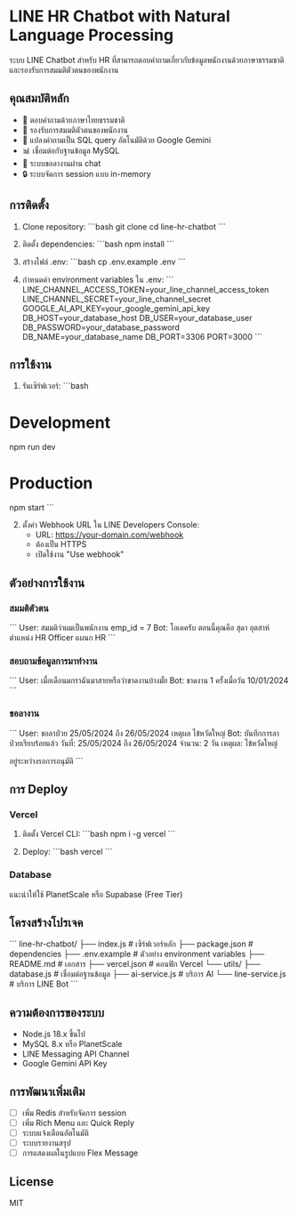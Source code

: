 # LINE HR Chatbot with Natural Language Processing

ระบบ LINE Chatbot สำหรับ HR ที่สามารถตอบคำถามเกี่ยวกับข้อมูลพนักงานด้วยภาษาธรรมชาติ และรองรับการสมมติตัวตนของพนักงาน

## คุณสมบัติหลัก

- 🤖 ตอบคำถามด้วยภาษาไทยธรรมชาติ
- 👥 รองรับการสมมติตัวตนของพนักงาน
- 🔄 แปลงคำถามเป็น SQL query อัตโนมัติด้วย Google Gemini
- 📊 เชื่อมต่อกับฐานข้อมูล MySQL
- 📝 ระบบขอลางานผ่าน chat
- 🔒 ระบบจัดการ session แบบ in-memory

## การติดตั้ง

1. Clone repository:
\`\`\`bash
git clone <repository-url>
cd line-hr-chatbot
\`\`\`

2. ติดตั้ง dependencies:
\`\`\`bash
npm install
\`\`\`

3. สร้างไฟล์ .env:
\`\`\`bash
cp .env.example .env
\`\`\`

4. กำหนดค่า environment variables ใน .env:
\`\`\`
LINE_CHANNEL_ACCESS_TOKEN=your_line_channel_access_token
LINE_CHANNEL_SECRET=your_line_channel_secret
GOOGLE_AI_API_KEY=your_google_gemini_api_key
DB_HOST=your_database_host
DB_USER=your_database_user
DB_PASSWORD=your_database_password
DB_NAME=your_database_name
DB_PORT=3306
PORT=3000
\`\`\`

## การใช้งาน

1. รันเซิร์ฟเวอร์:
\`\`\`bash
# Development
npm run dev

# Production
npm start
\`\`\`

2. ตั้งค่า Webhook URL ใน LINE Developers Console:
   - URL: https://your-domain.com/webhook
   - ต้องเป็น HTTPS
   - เปิดใช้งาน "Use webhook"

## ตัวอย่างการใช้งาน

### สมมติตัวตน
\`\`\`
User: สมมติว่าผมเป็นพนักงาน emp_id = 7
Bot: โอเคครับ ตอนนี้คุณคือ สุดา อุตสาห์ ตำแหน่ง HR Officer แผนก HR
\`\`\`

### สอบถามข้อมูลการมาทำงาน
\`\`\`
User: เมื่อเดือนมกราฉันมาสายหรือว่าขาดงานบ้างมั้ย
Bot: ขาดงาน 1 ครั้งเมื่อวัน 10/01/2024
\`\`\`

### ขอลางาน
\`\`\`
User: ขอลาป่วย 25/05/2024 ถึง 26/05/2024 เหตุผล ไข้หวัดใหญ่
Bot: บันทึกการลาป่วยเรียบร้อยแล้ว
วันที่: 25/05/2024 ถึง 26/05/2024
จำนวน: 2 วัน
เหตุผล: ไข้หวัดใหญ่

อยู่ระหว่างรอการอนุมัติ
\`\`\`

## การ Deploy

### Vercel
1. ติดตั้ง Vercel CLI:
\`\`\`bash
npm i -g vercel
\`\`\`

2. Deploy:
\`\`\`bash
vercel
\`\`\`

### Database
แนะนำให้ใช้ PlanetScale หรือ Supabase (Free Tier)

## โครงสร้างโปรเจค

\`\`\`
line-hr-chatbot/
├── index.js           # เซิร์ฟเวอร์หลัก
├── package.json       # dependencies
├── .env.example      # ตัวอย่าง environment variables
├── README.md         # เอกสาร
├── vercel.json       # คอนฟิก Vercel
└── utils/
    ├── database.js   # เชื่อมต่อฐานข้อมูล
    ├── ai-service.js # บริการ AI
    └── line-service.js # บริการ LINE Bot
\`\`\`

## ความต้องการของระบบ

- Node.js 18.x ขึ้นไป
- MySQL 8.x หรือ PlanetScale
- LINE Messaging API Channel
- Google Gemini API Key

## การพัฒนาเพิ่มเติม

- [ ] เพิ่ม Redis สำหรับจัดการ session
- [ ] เพิ่ม Rich Menu และ Quick Reply
- [ ] ระบบแจ้งเตือนอัตโนมัติ
- [ ] ระบบรายงานสรุป
- [ ] การแสดงผลในรูปแบบ Flex Message

## License

MIT
